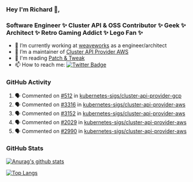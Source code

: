 ### Hey I'm Richard 👋, 

<h3 align="left">Software Engineer ✨ Cluster API & OSS Contributor ✨ Geek ✨ Architect ✨ Retro Gaming Addict ✨ Lego Fan ✨</h3>

- 🔭 I’m currently working at [weaveworks](https://github.com/weaveworks) as a engineer/architect
- 👯 I’m a maintainer of [Cluster API Provider AWS](https://github.com/kubernetes-sigs/cluster-api-provider-aws)
- 💬 I'm reading [Patch & Tweak](https://bjooks.com/products/patch-tweak-exploring-modular-synthesis)
- 📫 How to reach me: [![Twitter Badge](https://img.shields.io/badge/-@fruit_case-00acee?style=flat&logo=Twitter&logoColor=white)](https://twitter.com/intent/follow?screen_name=fruit_case "Follow on Twitter")

### GitHub Activity 

<!--START_SECTION:activity-->
1. 🗣 Commented on [#512](https://github.com/kubernetes-sigs/cluster-api-provider-gcp/issues/512) in [kubernetes-sigs/cluster-api-provider-gcp](https://github.com/kubernetes-sigs/cluster-api-provider-gcp)
2. 🗣 Commented on [#3316](https://github.com/kubernetes-sigs/cluster-api-provider-aws/issues/3316) in [kubernetes-sigs/cluster-api-provider-aws](https://github.com/kubernetes-sigs/cluster-api-provider-aws)
3. 🗣 Commented on [#3152](https://github.com/kubernetes-sigs/cluster-api-provider-aws/issues/3152) in [kubernetes-sigs/cluster-api-provider-aws](https://github.com/kubernetes-sigs/cluster-api-provider-aws)
4. 🗣 Commented on [#2029](https://github.com/kubernetes-sigs/cluster-api-provider-aws/issues/2029) in [kubernetes-sigs/cluster-api-provider-aws](https://github.com/kubernetes-sigs/cluster-api-provider-aws)
5. 🗣 Commented on [#2990](https://github.com/kubernetes-sigs/cluster-api-provider-aws/issues/2990) in [kubernetes-sigs/cluster-api-provider-aws](https://github.com/kubernetes-sigs/cluster-api-provider-aws)
<!--END_SECTION:activity-->

### GitHub Stats

[![Anurag's github stats](https://github-readme-stats.vercel.app/api?username=richardcase&count_private=true&show_icons=true)](https://github.com/anuraghazra/github-readme-stats)

[![Top Langs](https://github-readme-stats.vercel.app/api/top-langs/?username=richardcase&hide=html&layout=compact)](https://github.com/anuraghazra/github-readme-stats)
